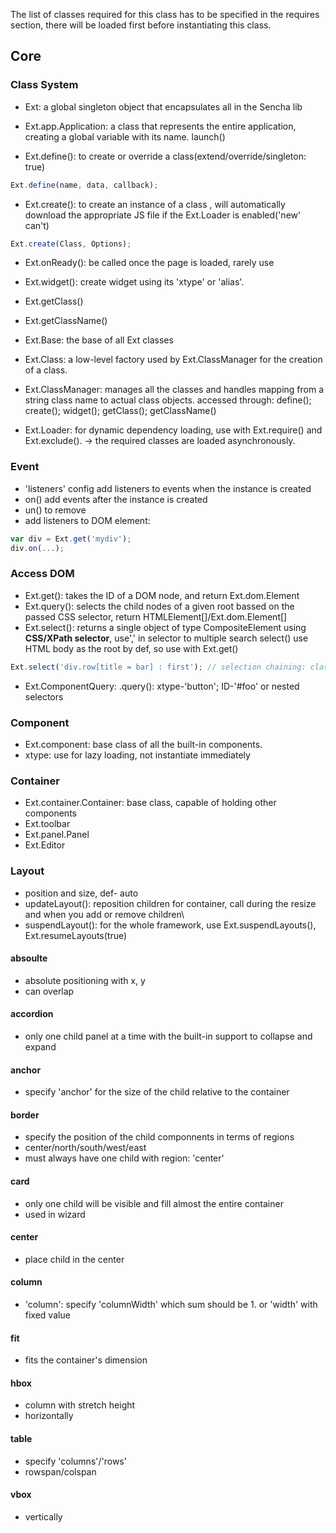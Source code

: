 The list of classes required for this class has to be specified in the requires section, there will be loaded first before instantiating this class.

## Core
### Class System
- Ext: a global singleton object that encapsulates all in the Sencha lib

- Ext.app.Application: a class that represents the entire application, creating a global variable with its name. launch()
- Ext.define(): to create or override a class(extend/override/singleton: true)
```javascript
Ext.define(name, data, callback);
```
- Ext.create(): to create an instance of a class , will automatically download the appropriate JS file if the Ext.Loader is enabled('new' can't)
```javascript
Ext.create(Class, Options);
```
- Ext.onReady(): be called once the page is loaded, rarely use
- Ext.widget(): create widget using its 'xtype' or 'alias'.
- Ext.getClass()
- Ext.getClassName()

- Ext.Base: the base of all Ext classes

- Ext.Class: a low-level factory used by Ext.ClassManager for the creation of a class.

- Ext.ClassManager: manages all the classes and handles mapping from a string class name to actual class objects. 
accessed through: define(); create(); widget(); getClass(); getClassName()

- Ext.Loader: for dynamic dependency loading, use with Ext.require() and Ext.exclude(). -> the required classes are loaded asynchronously.

### Event
- 'listeners' config add listeners to events when the instance is created
- on() add events after the instance is created
- un() to remove
- add listeners to DOM element:
```javascript
var div = Ext.get('mydiv');
div.on(...);
```
### Access DOM
- Ext.get(): takes the ID of a DOM node, and return Ext.dom.Element
- Ext.query(): selects the child nodes of a given root bassed on the passed CSS selector, return HTMLElement[]/Ext.dom.Element[]
- Ext.select(): returns a single object of type CompositeElement using **CSS/XPath selector**, use',' in selector to multiple search
select() use HTML body as the root by def, so use with Ext.get()
```javascript
Ext.select('div.row[title = bar] : first'); // selection chaining: class-row, attribute-title, first child
```
- Ext.ComponentQuery: .query(): xtype-'button'; ID-'#foo' or nested selectors

### Component
- Ext.component: base class of all the built-in components. 
- xtype: use for lazy loading, not instantiate immediately

### Container
- Ext.container.Container: base class, capable of holding other components
- Ext.toolbar
- Ext.panel.Panel
- Ext.Editor

### Layout
- position and size, def- auto
- updateLayout(): reposition children for container, call during the resize and when you add or remove children\
- suspendLayout(): for the whole framework, use Ext.suspendLayouts(), Ext.resumeLayouts(true)

#### absoulte
- absolute positioning with x, y
- can overlap

#### accordion
- only one child panel at a time with the built-in support to collapse and expand

#### anchor
- specify 'anchor' for the size of the child relative to the container

#### border
- specify the position of the child componnents in terms of regions
- center/north/south/west/east
- must always have one child with region: 'center'

#### card
- only one child will be visible and fill almost the entire container
- used in wizard

#### center
- place child in the center

#### column
- 'column': specify 'columnWidth' which sum should be 1. or 'width' with fixed value 

#### fit
- fits the container's dimension

#### hbox
- column with stretch height
- horizontally

#### table
- specify 'columns'/'rows'
- rowspan/colspan

#### vbox
- vertically

















